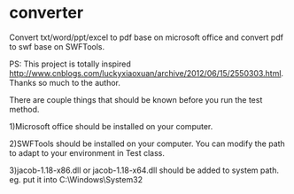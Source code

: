 # converter
Convert txt/word/ppt/excel to pdf base on microsoft office and convert pdf to swf base on SWFTools.


PS: This project is totally inspired http://www.cnblogs.com/luckyxiaoxuan/archive/2012/06/15/2550303.html. Thanks so much to the author.

There are couple things that should be known before you run the test method.

1)Microsoft office should be installed on your computer.

2)SWFTools should be installed on your computer. You can modify the path to adapt to your environment in Test class.

3)jacob-1.18-x86.dll or jacob-1.18-x64.dll should be added to system path. eg. put it into C:\Windows\System32
